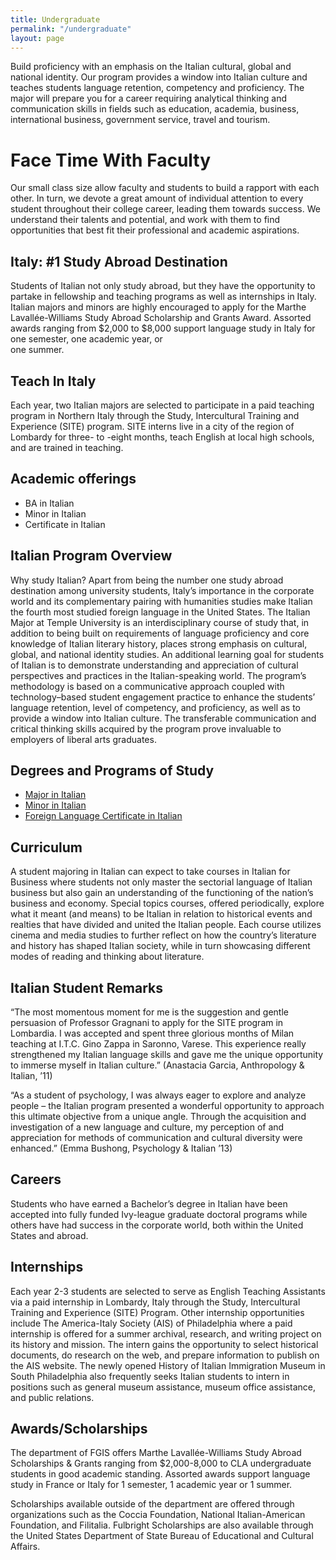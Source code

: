 ```yaml
---
title: Undergraduate
permalink: "/undergraduate"
layout: page
---
```


Build proficiency with an emphasis on the Italian cultural, global and national identity. Our program provides a window into Italian culture and teaches students language retention, competency and proficiency. The major will prepare you for a career requiring analytical thinking and communication skills in fields such as education, academia, business, international business, government service, travel and tourism.

# Face Time With Faculty

Our small class size allow faculty and students to build a rapport with each other. In turn, we devote a great amount of individual attention to every student throughout their college career, leading them towards success. We understand their talents and potential, and work with them to find  opportunities that best fit their professional and academic aspirations.  

## Italy: #1 Study Abroad Destination

Students of Italian not only study abroad, but they have the opportunity to partake in fellowship and teaching programs as well as internships in Italy. Italian majors and minors are highly encouraged to apply for the Marthe Lavallée-Williams Study Abroad Scholarship and Grants Award. Assorted awards ranging from $2,000 to $8,000 support language study in Italy for one semester, one academic year, or  
one summer.

## Teach In Italy

Each year, two Italian majors are selected to participate in a paid teaching program in Northern Italy through the Study, Intercultural Training and Experience (SITE) program. SITE interns live in a city of the region of Lombardy for three- to -eight months, teach English at local high schools, and are trained in teaching.

## Academic offerings

 - BA in Italian
 - Minor in Italian
 - Certificate in Italian

## Italian Program Overview

Why study Italian? Apart from being the number one study abroad destination among university students, Italy’s importance in the corporate world and its complementary pairing with humanities studies make Italian the fourth most studied foreign language in the United States. The Italian Major at Temple University is an interdisciplinary course of study that, in addition to being built on requirements of language proficiency and core knowledge of Italian literary history, places strong emphasis on cultural, global, and national identity studies. An additional learning goal for students of Italian is to demonstrate understanding and appreciation of cultural perspectives and practices in the Italian-speaking world. The program’s methodology is based on a communicative approach coupled with technology–based student engagement practice to enhance the students’ language retention, level of competency, and proficiency, as well as to provide a window into Italian culture. The transferable communication and critical thinking skills acquired by the program prove invaluable to employers of liberal arts graduates.

## Degrees and Programs of Study

- [Major in Italian](http://bulletin.temple.edu/undergraduate/liberal-arts/italian/ba-italian/#requirementstext)
- [Minor in Italian](http://bulletin.temple.edu/undergraduate/liberal-arts/italian/minor-italian/)
- [Foreign Language Certificate in Italian](http://bulletin.temple.edu/undergraduate/liberal-arts/italian/certificate-italian/)

## Curriculum

A student majoring in Italian can expect to take courses in Italian for Business where students not only master the sectorial language of Italian business but also gain an understanding of the functioning of the nation’s business and economy. Special topics courses, offered periodically, explore what it meant (and means) to be Italian in relation to historical events and realties that have divided and united the Italian people. Each course utilizes cinema and media studies to further reflect on how the country’s literature and history has shaped Italian society, while in turn showcasing different modes of reading and thinking about literature.

## Italian Student Remarks

“The most momentous moment for me is the suggestion and gentle persuasion of Professor Gragnani to apply for the SITE program in Lombardia. I was accepted and spent three glorious months of Milan teaching at I.T.C. Gino Zappa in Saronno, Varese. This experience really strengthened my Italian language skills and gave me the unique opportunity to immerse myself in Italian culture.” (Anastacia Garcia, Anthropology & Italian, ’11)

“As a student of psychology, I was always eager to explore and analyze people – the Italian program presented a wonderful opportunity to approach this ultimate objective from a unique angle. Through the acquisition and investigation of a new language and culture, my perception of and appreciation for methods of communication and cultural diversity were enhanced.” (Emma Bushong, Psychology & Italian ’13)

## Careers

Students who have earned a Bachelor’s degree in Italian have been accepted into fully funded Ivy-league graduate doctoral programs while others have had success in the corporate world, both within the United States and abroad.

## Internships

Each year 2-3 students are selected to serve as English Teaching Assistants via a paid internship in Lombardy, Italy through the Study, Intercultural Training and Experience (SITE) Program. Other internship opportunities include The America-Italy Society (AIS) of Philadelphia where a paid internship is offered for a summer archival, research, and writing project on its history and mission. The intern gains the opportunity to select historical documents, do research on the web, and prepare information to publish on the AIS website. The newly opened History of Italian Immigration Museum in South Philadelphia also frequently seeks Italian students to intern in positions such as general museum assistance, museum office assistance, and public relations.

## Awards/Scholarships

The department of FGIS offers Marthe Lavallée-Williams Study Abroad Scholarships & Grants ranging from $2,000-8,000 to CLA undergraduate students in good academic standing. Assorted awards support language study in France or Italy for 1 semester, 1 academic year or 1 summer.

Scholarships available outside of the department are offered through organizations such as the Coccia Foundation, National Italian-American Foundation, and Filitalia. Fulbright Scholarships are also available through the United States Department of State Bureau of Educational and Cultural Affairs.
